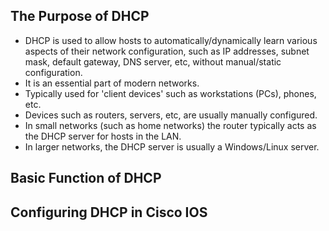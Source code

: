 ## The Purpose of DHCP
* DHCP is used to allow hosts to automatically/dynamically learn various aspects of their network configuration, such as IP addresses, subnet mask, default gateway, DNS server, etc, without manual/static configuration.
* It is an essential part of modern networks.
* Typically used for 'client devices' such as workstations (PCs), phones, etc.
* Devices such as routers, servers, etc, are usually manually configured.
* In small networks (such as home networks) the router typically acts as the DHCP server for hosts in the LAN.
* In larger networks, the DHCP server is usually a Windows/Linux server.
## Basic Function of DHCP

## Configuring DHCP in Cisco IOS

